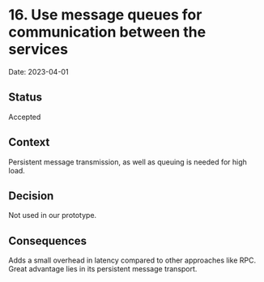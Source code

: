 # 16. Use message queues for communication between the services

Date: 2023-04-01

## Status

Accepted

## Context

Persistent message transmission, as well as queuing is needed for high load.

## Decision

Not used in our prototype.

## Consequences

Adds a small overhead in latency compared to other approaches like RPC. Great advantage lies in its persistent message transport.
